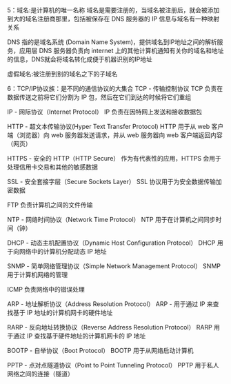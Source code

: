 5：域名:是计算机的唯一名称
   域名是需要注册的，当域名被注册后，就会被添加到大的域名注册商那里，包括被保存在 DNS 服务器的 IP 信息与域名有一种映射关系

DNS 指的是域名系统 (Domain Name System)，提供域名到IP地址之间的解析服务，应用层
DNS 服务器负责向 internet 上的其他计算机通知有关你的域名和地址的信息，DNS就会将域名转化成便于机器识别的IP地址

虚假域名:被注册到别的域名之下的子域名

6：TCP/IP协议族：是不同的通信协议的大集合
	TCP - 传输控制协议
	TCP 负责在数据传送之前将它们分割为 IP 包，然后在它们到达的时候将它们重组

IP - 网际协议（Internet Protocol）
       IP 负责在因特网上发送和接收数据包

HTTP - 超文本传输协议(Hyper Text Transfer Protocol)
       HTTP 用于从 web 客户端（浏览器）向 web 服务器发送请求，并从 web 服务器向 web 客户端返回内容（网页）

HTTPS - 安全的 HTTP（HTTP Secure）
       作为有代表性的应用，HTTPS 会用于处理信用卡交易和其他的敏感数据

SSL - 安全套接字层（Secure Sockets Layer）
       SSL 协议用于为安全数据传输加密数据

FTP 负责计算机之间的文件传输

NTP - 网络时间协议（Network Time Protocol）
       NTP 用于在计算机之间同步时间（钟）

DHCP - 动态主机配置协议（Dynamic Host Configuration Protocol）
       DHCP 用于向网络中的计算机分配动态 IP 地址

SNMP - 简单网络管理协议（Simple Network Management Protocol）
       SNMP 用于计算机网络的管理

ICMP 负责网络中的错误处理

ARP - 地址解析协议（Address Resolution Protocol）
       ARP - 用于通过 IP 来查找基于 IP 地址的计算机网卡的硬件地址

RARP - 反向地址转换协议（Reverse Address Resolution Protocol）
       RARP 用于通过 IP 查找基于硬件地址的计算机网卡的 IP 地址

BOOTP - 自举协议（Boot Protocol）
       BOOTP 用于从网络启动计算机

PPTP - 点对点隧道协议（Point to Point Tunneling Protocol）
       PPTP 用于私人网络之间的连接（隧道）









